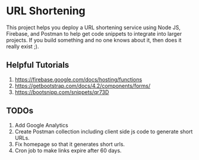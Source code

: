 # URL Shortening

This project helps you deploy a URL shortening service using Node JS, Firebase, and Postman to help get code snippets to integrate into larger projects. If you build something and no one knows about it, then does it really exist ;).

## Helpful Tutorials

1. https://firebase.google.com/docs/hosting/functions
2. https://getbootstrap.com/docs/4.2/components/forms/
3. https://bootsnipp.com/snippets/qr73D

## TODOs

1. Add Google Analytics
2. Create Postman collection including client side js code to generate short URLs.
3. Fix homepage so that it generates short urls.
4. Cron job to make links expire after 60 days.

